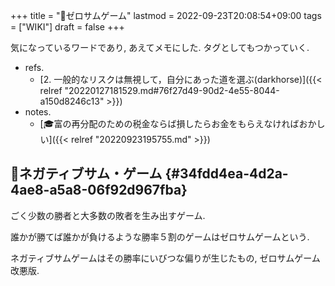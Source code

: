 +++
title = "📝ゼロサムゲーム"
lastmod = 2022-09-23T20:08:54+09:00
tags = ["WIKI"]
draft = false
+++

気になっているワードであり, あえてメモにした. タグとしてもつかっていく.

-   refs.
    -   [2. 一般的なリスクは無視して，自分にあった道を選ぶ(darkhorse)]({{< relref "20220127181529.md#76f27d49-90d2-4e55-8044-a150d8246c13" >}})
-   notes.
    -   [🎓富の再分配のための税金ならば損したらお金をもらえなければおかしい]({{< relref "20220923195755.md" >}})


## 📝ネガティブサム・ゲーム {#34fdd4ea-4d2a-4ae8-a5a8-06f92d967fba}

ごく少数の勝者と大多数の敗者を生み出すゲーム.

誰かが勝てば誰かが負けるような勝率５割のゲームはゼロサムゲームという.

ネガティブサムゲームはその勝率にいびつな偏りが生じたもの, ゼロサムゲーム改悪版.
